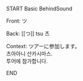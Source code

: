 START
Basic BehindSound

Front:
ツ


Back:
[[つ]] tsu 츠


Context:
ツアーに参加します。  
츠아아니 산카시마스.  
투어에 참가합니다.  
<!--ID: 1746522691959-->
END